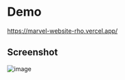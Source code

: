 # Demo

https://marvel-website-rho.vercel.app/

## Screenshot
![image](https://github.com/jabaaq/Marvel-Website/assets/113661042/f48e3e58-a678-4093-b806-2f8c2e34b420)



